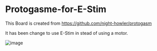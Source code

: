 # Protogasme-for-E-Stim
This Board is created from https://github.com/night-howler/protogasm 

It has been change to use E-Stim in stead of using a motor.

![image](https://github.com/puste1/Protogasme-for-E-Stim/blob/2e44da04a47f2ec9632a36b34d55d26fad5b9140/Protogasme%20for%20E-Stim.JPG)

